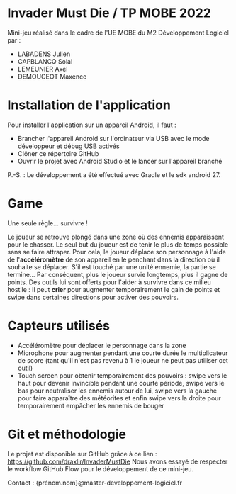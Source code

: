 # Invader Must Die / TP MOBE 2022

Mini-jeu réalisé dans le cadre de l'UE MOBE du M2 Développement Logiciel par : 
- LABADENS Julien
- CAPBLANCQ Solal
- LEMEUNIER Axel
- DEMOUGEOT Maxence

# Installation de l'application

Pour installer l'application sur un appareil Android, il faut :
- Brancher l'appareil Android sur l'ordinateur via USB avec le mode développeur et débug USB activés
- Clôner ce répertoire GitHub
- Ouvrir le projet avec Android Studio et le lancer sur l'appareil branché

P.-S. : Le développement a été effectué avec Gradle et le sdk android 27.

# Game 

Une seule règle... survivre !

Le joueur se retrouve plongé dans une zone où des ennemis apparaissent pour le chasser. Le seul but du joueur est de tenir le plus de temps possible sans se faire attraper.
Pour cela, le joueur déplace son personnage à l'aide de l'**accéléromètre** de son appareil en le penchant dans la direction où il souhaite se déplacer. S'il est touché par une unité ennemie, la partie se termine...
Par conséquent, plus le joueur survie longtemps, plus il gagne de points.
Des outils lui sont offerts pour l'aider à survivre dans ce milieu hostile : il peut **crier** pour augmenter temporairement le gain de points et swipe dans certaines directions pour activer des pouvoirs.

# Capteurs utilisés

- Accéléromètre pour déplacer le personnage dans la zone
- Microphone pour augmenter pendant une courte durée le multiplicateur de score (tant qu'il n'est pas revenu à 1 le joueur ne peut pas utiliser cet outil)
- Touch screen pour obtenir temporairement des pouvoirs : swipe vers le haut pour devenir invincible pendant une courte période, swipe vers le bas pour neutraliser les ennemis autour de lui, swipe vers la gauche pour faire apparaître des météorites et enfin swipe vers la droite pour temporairement empâcher les ennemis de bouger

# Git et méthodologie 

Le projet est disponible sur GitHub grâce à ce lien : https://github.com/draxlir/InvaderMustDie
Nous avons essayé de respecter le workflow GitHub Flow pour le développement de ce mini-jeu.

Contact : {prénom.nom}@master-developpement-logiciel.fr


